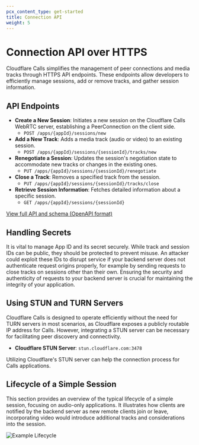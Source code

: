 ```yaml
---
pcx_content_type: get-started
title: Connection API
weight: 5
---
```


# Connection API over HTTPS

Cloudflare Calls simplifies the management of peer connections and media tracks through HTTPS API endpoints. These endpoints allow developers to efficiently manage sessions, add or remove tracks, and gather session information.

## API Endpoints

- **Create a New Session**: Initiates a new session on the Cloudflare Calls WebRTC server, establishing a PeerConnection on the client side.
  - `POST /apps/{appId}/sessions/new`
- **Add a New Track**: Adds a media track (audio or video) to an existing session.
  - `POST /apps/{appId}/sessions/{sessionId}/tracks/new`
- **Renegotiate a Session**: Updates the session's negotiation state to accommodate new tracks or changes in the existing ones.
  - `PUT /apps/{appId}/sessions/{sessionId}/renegotiate`
- **Close a Track**: Removes a specified track from the session.
  - `PUT /apps/{appId}/sessions/{sessionId}/tracks/close`
- **Retrieve Session Information**: Fetches detailed information about a specific session.
  - `GET /apps/{appId}/sessions/{sessionId}`

[View full API and schema (OpenAPI format)](/calls/static/calls-api-2024-05-21.yaml)

## Handling Secrets

It is vital to manage App ID and its secret securely. While track and session IDs can be public, they should be protected to prevent misuse. An attacker could exploit these IDs to disrupt service if your backend server does not authenticate request origins properly, for example by sending requests to close tracks on sessions other than their own. Ensuring the security and authenticity of requests to your backend server is crucial for maintaining the integrity of your application.

## Using STUN and TURN Servers

Cloudflare Calls is designed to operate efficiently without the need for TURN servers in most scenarios, as Cloudflare exposes a publicly routable IP address for Calls. However, integrating a STUN server can be necessary for facilitating peer discovery and connectivity.

- **Cloudflare STUN Server**: `stun.cloudflare.com:3478`

Utilizing Cloudflare's STUN server can help the connection process for Calls applications.

## Lifecycle of a Simple Session

This section provides an overview of the typical lifecycle of a simple session, focusing on audio-only applications. It illustrates how clients are notified by the backend server as new remote clients join or leave, incorporating video would introduce additional tracks and considerations into the session.

<div class="full-img">

![Example Lifecycle](/images/calls/lifecycle-of-a-session.png)

</div>
